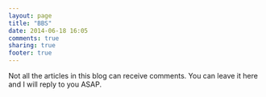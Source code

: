 ```yaml
---
layout: page
title: "BBS"
date: 2014-06-18 16:05
comments: true
sharing: true
footer: true
---
```


Not all the articles in this blog can receive comments.
You can leave it here and I will reply to you ASAP.
